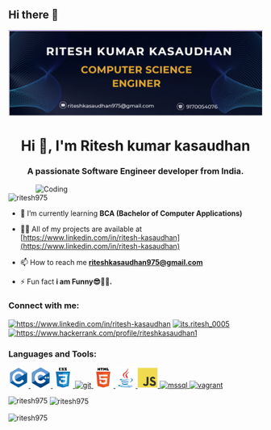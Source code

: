 ## Hi there 👋

<!--
**ritesh975/ritesh975** is a ✨ _special_ ✨ repository because its `README.md` (this file) appears on your GitHub profile.

Here are some ideas to get you started:

- 🔭 I’m currently working on ...
- 🌱 I’m currently learning ...
- 👯 I’m looking to collaborate on ...
- 🤔 I’m looking for help with ...
- 💬 Ask me about ...
- 📫 How to reach me: ...
- 😄 Pronouns: ...
- ⚡ Fun fact: ...
-->
![logo](https://github.com/ritesh975/ritesh975/blob/main/ban.png)
<h1 align="center">Hi 👋, I'm Ritesh kumar kasaudhan</h1>
<h3 align="center">A passionate Software Engineer developer from India.</h3>
<img align="right" alt="Coding"width="450" src="https://img.freepik.com/premium-photo/customizing-virtual-background-vector-flat-style-illustration_1029473-48546.jpg?w=1060">

<p align="left"> <img src="https://komarev.com/ghpvc/?username=ritesh975&label=Profile%20views&color=0e75b6&style=flat" alt="ritesh975" /> </p>

- 🌱 I’m currently learning **BCA (Bachelor of Computer Applications)**

- 👨‍💻 All of my projects are available at [https://www.linkedin.com/in/ritesh-kasaudhan](https://www.linkedin.com/in/ritesh-kasaudhan)

- 📫 How to reach me **riteshkasaudhan975@gmail.com**

- ⚡ Fun fact **i am Funny😎🧑‍💻.**

<h3 align="left">Connect with me:</h3>
<p align="left">
<a href="https://linkedin.com/in/https://www.linkedin.com/in/ritesh-kasaudhan" target="blank"><img align="center" src="https://raw.githubusercontent.com/rahuldkjain/github-profile-readme-generator/master/src/images/icons/Social/linked-in-alt.svg" alt="https://www.linkedin.com/in/ritesh-kasaudhan" height="30" width="40" /></a>
<a href="https://instagram.com/its.ritesh_0005" target="blank"><img align="center" src="https://raw.githubusercontent.com/rahuldkjain/github-profile-readme-generator/master/src/images/icons/Social/instagram.svg" alt="its.ritesh_0005" height="30" width="40" /></a>
<a href="https://www.hackerrank.com/https://www.hackerrank.com/profile/riteshkasaudhan1" target="blank"><img align="center" src="https://raw.githubusercontent.com/rahuldkjain/github-profile-readme-generator/master/src/images/icons/Social/hackerrank.svg" alt="https://www.hackerrank.com/profile/riteshkasaudhan1" height="30" width="40" /></a>
</p>

<h3 align="left">Languages and Tools:</h3>
<p align="left"> <a href="https://www.cprogramming.com/" target="_blank" rel="noreferrer"> <img src="https://raw.githubusercontent.com/devicons/devicon/master/icons/c/c-original.svg" alt="c" width="40" height="40"/> </a> <a href="https://www.w3schools.com/cpp/" target="_blank" rel="noreferrer"> <img src="https://raw.githubusercontent.com/devicons/devicon/master/icons/cplusplus/cplusplus-original.svg" alt="cplusplus" width="40" height="40"/> </a> <a href="https://www.w3schools.com/css/" target="_blank" rel="noreferrer"> <img src="https://raw.githubusercontent.com/devicons/devicon/master/icons/css3/css3-original-wordmark.svg" alt="css3" width="40" height="40"/> </a> <a href="https://git-scm.com/" target="_blank" rel="noreferrer"> <img src="https://www.vectorlogo.zone/logos/git-scm/git-scm-icon.svg" alt="git" width="40" height="40"/> </a> <a href="https://www.w3.org/html/" target="_blank" rel="noreferrer"> <img src="https://raw.githubusercontent.com/devicons/devicon/master/icons/html5/html5-original-wordmark.svg" alt="html5" width="40" height="40"/> </a> <a href="https://www.java.com" target="_blank" rel="noreferrer"> <img src="https://raw.githubusercontent.com/devicons/devicon/master/icons/java/java-original.svg" alt="java" width="40" height="40"/> </a> <a href="https://developer.mozilla.org/en-US/docs/Web/JavaScript" target="_blank" rel="noreferrer"> <img src="https://raw.githubusercontent.com/devicons/devicon/master/icons/javascript/javascript-original.svg" alt="javascript" width="40" height="40"/> </a> <a href="https://www.microsoft.com/en-us/sql-server" target="_blank" rel="noreferrer"> <img src="https://www.svgrepo.com/show/303229/microsoft-sql-server-logo.svg" alt="mssql" width="40" height="40"/> </a> <a href="https://www.vagrantup.com/" target="_blank" rel="noreferrer"> <img src="https://www.vectorlogo.zone/logos/vagrantup/vagrantup-icon.svg" alt="vagrant" width="40" height="40"/> </a> </p>

<p><img align="left" src="https://github-readme-stats.vercel.app/api/top-langs?username=ritesh975&show_icons=true&locale=en&layout=compact" alt="ritesh975" /></p>

<p>&nbsp;<img align="center" src="https://github-readme-stats.vercel.app/api?username=ritesh975&show_icons=true&locale=en" alt="ritesh975" /></p>

<p><img align="center" src="https://github-readme-streak-stats.herokuapp.com/?user=ritesh975&" alt="ritesh975" /></p>
